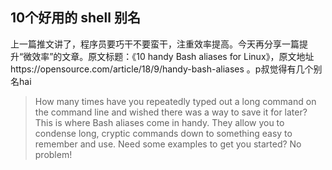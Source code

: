 10个好用的 shell 别名
----

上一篇推文讲了，程序员要巧干不要蛮干，注重效率提高。今天再分享一篇提升“微效率”的文章。原文标题：《10 handy Bash aliases for Linux》，原文地址https://opensource.com/article/18/9/handy-bash-aliases 。p叔觉得有几个别名hai

>How many times have you repeatedly typed out a long command on the command line and wished there was a way to save it for later? This is where Bash aliases come in handy. They allow you to condense long, cryptic commands down to something easy to remember and use. Need some examples to get you started? No problem!








<!--stackedit_data:
eyJoaXN0b3J5IjpbNTY5NDU1NjIsMTYzODY3NzAyOCwtNzg4Nj
IzOTk3LDExODEyOTk5NjksNzMwOTk4MTE2XX0=
-->